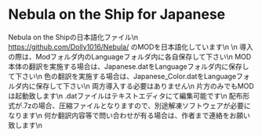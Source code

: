 # Nebula on the Ship for Japanese
Nebula on the Shipの日本語化ファイル\n
https://github.com/Dolly1016/Nebula/ のMODを日本語化しています\n
\n
導入の際は、Modフォルダ内のLanguageフォルダ内に各自保存して下さい\n
MOD本体の翻訳を実施する場合は、Japanese.datをLanguageフォルダ内に保存して下さい\n
色の翻訳を実施する場合は、Japanese_Color.datをLanguageフォルダ内に保存して下さい\n
両方導入する必要はありません\n
片方のみでもMODは起動致します\n
.datファイルはテキストエディタにて編集可能です\n
配布形式が.7zの場合、圧縮ファイルとなりますので、別途解凍ソフトウェアが必要になります\n
何か翻訳内容等で問い合わせが有る場合は、作者まで連絡をお願い致します\n
